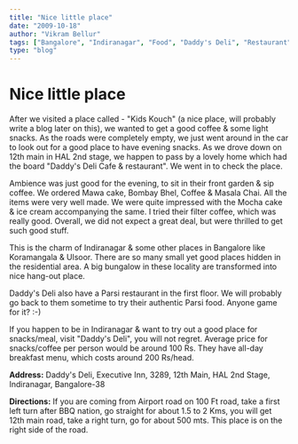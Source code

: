 ```yaml
---
title: "Nice little place"
date: "2009-10-18"
author: "Vikram Bellur"
tags: ["Bangalore", "Indiranagar", "Food", "Daddy's Deli", "Restaurant"]
type: "blog"
---
```


# Nice little place

After we visited a place called - "Kids Kouch" (a nice place, will probably write a blog later on this), we wanted to get a good coffee & some light snacks. As the roads were completely empty, we just went around in the car to look out for a good place to have evening snacks. As we drove down on 12th main in HAL 2nd stage, we happen to pass by a lovely home which had the board "Daddy's Deli Cafe & restaurant". We went in to check the place.

Ambience was just good for the evening, to sit in their front garden & sip coffee. We ordered Mawa cake, Bombay Bhel, Coffee & Masala Chai. All the items were very well made. We were quite impressed with the Mocha cake & ice cream accompanying the same. I tried their filter coffee, which was really good. Overall, we did not expect a great deal, but were thrilled to get such good stuff.

This is the charm of Indiranagar & some other places in Bangalore like Koramangala & Ulsoor. There are so many small yet good places hidden in the residential area. A big bungalow in these locality are transformed into nice hang-out place.

Daddy's Deli also have a Parsi restaurant in the first floor. We will probably go back to them sometime to try their authentic Parsi food. Anyone game for it? :-)

If you happen to be in Indiranagar & want to try out a good place for snacks/meal, visit "Daddy's Deli", you will not regret. Average price for snacks/coffee per person would be around 100 Rs. They have all-day breakfast menu, which costs around 200 Rs/head.

**Address:**
Daddy's Deli, Executive Inn, 3289, 12th Main, HAL 2nd Stage, Indiranagar, Bangalore-38

**Directions:**
If you are coming from Airport road on 100 Ft road, take a first left turn after BBQ nation, go straight for about 1.5 to 2 Kms, you will get 12th main road, take a right turn, go for about 500 mts. This place is on the right side of the road.
